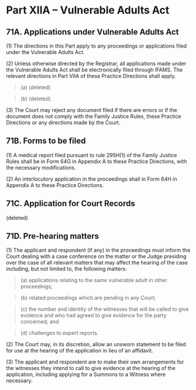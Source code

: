 # Part XIIA – Vulnerable Adults Act

## 71A. Applications under Vulnerable Adults Act

(1) The directions in this Part apply to any proceedings or applications filed under the Vulnerable Adults Act.

(2) Unless otherwise directed by the Registrar, all applications made under the Vulnerable Adults Act shall be electronically filed through IFAMS. The relevant directions in Part VIIA of these Practice Directions shall apply.

> (a) (deleted)

> (b) (deleted)

(3)  The Court may reject any document filed if there are errors or if the document does not comply with the Family Justice Rules, these Practice Directions or any directions made by the Court.

## 71B. Forms to be filed

(1) A medical report filed pursuant to rule 295H(1) of the Family Justice Rules shall be in Form 64G in Appendix A to these Practice Directions, with the necessary modifications.

(2) An interlocutory application in the proceedings shall in Form 64H in Appendix A to these Practice Directions.

## 71C. Application for Court Records

(deleted)

## 71D. Pre-hearing matters

(1) The applicant and respondent (if any) in the proceedings must inform the Court dealing with a case conference on the matter or the Judge presiding over the case of all relevant matters that may affect the hearing of the case including, but not limited to, the following matters:

> (a) applications relating to the same vulnerable adult in other proceedings;

> (b) related proceedings which are pending in any Court;

> (c) the number and identity of the witnesses that will be called to give evidence and who had agreed to give evidence for the party concerned; and

> (d) challenges to expert reports.

(2) The Court may, in its discretion, allow an unsworn statement to be filed for use at the hearing of the application in lieu of an affidavit.

(3) The applicant and respondent are to make their own arrangements for the witnesses they intend to call to give evidence at the hearing of the application, including applying for a Summons to a Witness where necessary.
